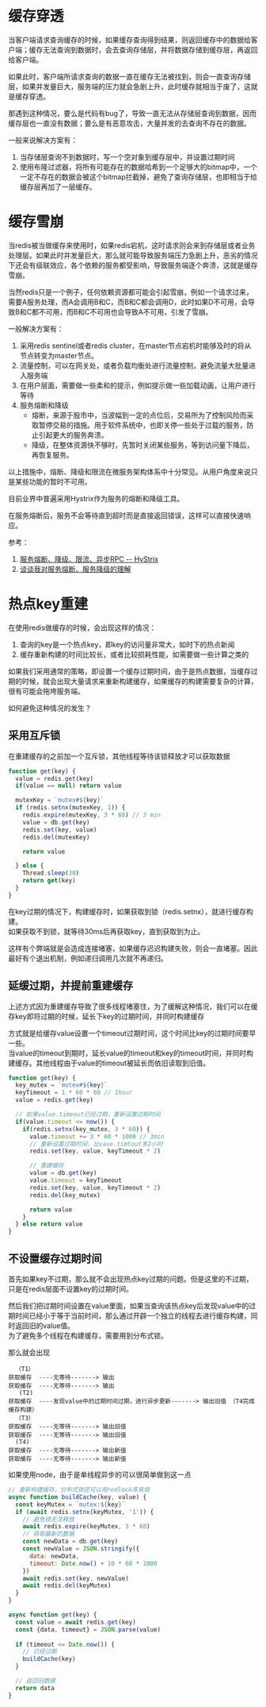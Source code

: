 # 缓存穿透
当客户端请求查询缓存的时候，如果缓存查询得到结果，则返回缓存中的数据给客户端；缓存无法查询到数据时，会去查询存储层，并将数据存储到缓存层，再返回给客户端。

如果此时，客户端所请求查询的数据一直在缓存无法被找到，则会一直查询存储层，如果并发量巨大，服务端的压力就会急剧上升，此时缓存就相当于废了，这就是缓存穿透。

那遇到这种情况，要么是代码有bug了，导致一直无法从存储层查询到数据，因而缓存层也一直没有数据；要么是有恶意攻击，大量并发的去查询不存在的数据。

一般来说解决方案有：
1. 当存储层查询不到数据时，写一个空对象到缓存层中，并设置过期时间
2. 使用布隆过滤器，将所有可能存在的数据哈希到一个足够大的bitmap中，一个一定不存在的数据会被这个bitmap拦截掉，避免了查询存储层，也即相当于给缓存层再加了一层缓存。

# 缓存雪崩
当redis被当做缓存来使用时，如果redis宕机，这时请求则会来到存储层或者业务处理层。如果此时并发量巨大，那么就可能导致服务端压力急剧上升，恶劣的情况下还会有级联效应，各个依赖的服务都受影响，导致服务端逐个奔溃，这就是缓存雪崩。

当然redis只是一个例子，任何依赖资源都可能会引起雪崩，例如一个请求过来，需要A服务处理，而A会调用B和C，而B和C都会调用D，此时如果D不可用，会导致B和C都不可用，而B和C不可用也会导致A不可用，引发了雪崩。

一般解决方案有：
1. 采用redis sentinel或者redis cluster，在master节点宕机时能够及时的将从节点转变为master节点。
2. 流量控制，可以在网关处，或者负载均衡处进行流量控制，避免流量大批量进入服务端
3. 在用户层面，需要做一些柔和的提示，例如提示做一些加载动画，让用户进行等待
4. 服务熔断和降级
    * 熔断，来源于股市中，当波幅到一定的点位后，交易所为了控制风险而采取暂停交易的措施。用于软件系统中，也即关停一些处于过载的服务，防止引起更大的服务奔溃。
    * 降级，在整体资源快不够时，先暂时关闭某些服务，等到访问量下降后，再恢复服务。

以上措施中，熔断、降级和限流在微服务架构体系中十分常见。从用户角度来说只是某些功能的暂时不可用。

目前业界中普遍采用Hystrix作为服务的熔断和降级工具。

在服务熔断后，服务不会等待直到超时而是直接返回错误，这样可以直接快速响应。

参考：
1. [服务熔断、降级、限流、异步RPC -- HyStrix](https://blog.csdn.net/chunlongyu/article/details/53259014)
2. [谈谈我对服务熔断、服务降级的理解](https://blog.csdn.net/guwei9111986/article/details/51649240)

# 热点key重建
在使用redis做缓存的时候，会出现这样的情况：  
1. 查询的key是一个热点key，即key的访问量非常大，如时下的热点新闻
2. 缓存重新构建的时间比较长，或者比较损耗性能，如需要做一些计算之类的

如果我们采用通常的策略，即设置一个缓存过期时间，由于是热点数据，当缓存过期的时候，就会出现大量请求来重新构建缓存，如果缓存的构建需要复杂的计算，很有可能会拖垮服务端。

如何避免这种情况的发生？

## 采用互斥锁
在重建缓存的之前加一个互斥锁，其他线程等待该锁释放才可以获取数据
```javascript
function get(key) {
  value = redis.get(key)
  if(value == null) return value

  mutexKey = `mutex#${key}`
  if (redis.setnx(mutexKey, 1)) {
    redis.expire(mutexKey, 3 * 60) // 3 min
    value = db.get(key)
    redis.set(key, value)
    redis.del(mutexKey)

    return value

  } else {
    Thread.sleep(30)
    return get(key)
  }
}
```
在key过期的情况下，构建缓存时，如果获取到锁（redis.setnx），就进行缓存构建。  
如果获取不到锁，就等待30ms后再获取key，直到获取到为止。

这样有个弊端就是会造成连接堵塞，如果缓存迟迟构建失败，则会一直堵塞。因此最好有个退出机制，例如递归调用几次就不再递归。

## 延缓过期，并提前重建缓存
上述方式因为重建缓存导致了很多线程堵塞住，为了缓解这种情况，我们可以在缓存key即将过期的时候，延长下key的过期时间，并同时构建缓存

方式就是给缓存value设置一个timeout过期时间，这个时间比key的过期时间要早一些。  
当value的timeout到期时，延长value的timeout和key的timeout时间，并同时构建缓存。其他线程由于value的timeout被延长而依旧读取到旧值。
```javascript
function get(key) {
  key_mutex = `mutex#${key}`
  keyTimeout = 1 * 60 * 60 // 1hour
  value = redis.get(key)

  // 如果value.timeout已经过期，重新设置过期时间
  if(value.timeout <= now()) {
    if(redis.setnx(key_mutex, 3 * 60)) {
      value.timeout += 3 * 60 * 1000 // 3min
      // 重新设置过期时间，比vaue.timtout多2小时
      redis.set(key, value, keyTimeout * 2)

      // 重建缓存
      value = db.get(key)
      value.timeout = keyTimeout
      redis.set(key, value, keyTimeout * 2)
      redis.del(key_mutex)

      return value
    }
  } else return value
}
```


## 不设置缓存过期时间
首先如果key不过期，那么就不会出现热点key过期的问题。但是这里的不过期，只是在redis层面不设置key的过期时间。

然后我们把过期时间设置在value里面，如果当查询该热点key后发现value中的过期时间已经小于等于当前时间，那么通过开辟一个独立的线程去进行缓存构建，同时返回旧的value值。  
为了避免多个线程在构建缓存，需要用到分布式锁。

那么就会出现
```
  （T1）
获取缓存  ----无等待-------> 输出
获取缓存  ----无等待-------> 输出
   (T2)
获取缓存  ----发现value中的过期时间过期，进行异步更新-------> 输出旧值 （T4完成缓存构建）
  （T3）
获取缓存  ----无等待-------> 输出旧值
获取缓存  ----无等待-------> 输出旧值
  (T4)
获取缓存  ----无等待-------> 输出新值
获取缓存  ----无等待-------> 输出新值
```

如果使用node，由于是单线程异步的可以很简单做到这一点
```javascript
// 重新构建缓存，分布式锁还可以用redlock库来做
async function buildCache(key, value) {
  const keyMutex = `mutex:${key}`
  if (await redis.setnx(keyMutex, '1')) {
    // 避免锁无法释放
    await redis.expire(keyMutex, 3 * 60)
    // 获取最新的数据
    const newData = db.get(key)
    const newValue = JSON.stringify({
      data: newData,
      timeout: Date.now() + 10 * 60 * 1000
    })
    await redis.set(key, newValue)
    await redis.del(keyMutex)
  }
}

async function get(key) {
  const value = await redis.get(key)
  const {data, timeout} = JSON.parse(value)
  
  if (timeout <= Date.now()) {
    // 已经过期
    buildCache(key)
  }

  // 返回旧数据
  return data
}
```
